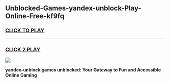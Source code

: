 
## Unblocked-Games-yandex-unblock-Play-Online-Free-kf9fq
<h3>
<a href="https://premium76.site?title=yandex-unblock&ref=26A">CLICK TO PLAY</a></h3>
<hr>

<h3>
<a href="https://premium76.site?title=yandex-unblock&ref=26A">CLICK 2 PLAY</a>
  
</h3>

<a href="https://premium76.site?title=yandex-unblock&ref=26A"><img src="https://clearcache.store/games.png"></a>


**yandex-unblock games unblocked: Your Gateway to Fun and Accessible Online Gaming**
